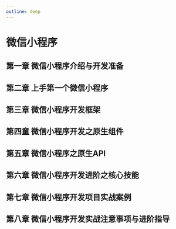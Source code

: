 ```yaml
---
outline: deep
---
```


# 微信小程序

## 第一章 微信小程序介绍与开发准备

## 第二章 上手第一个微信小程序

## 第三章 微信小程序开发框架

## 第四童 微信小程序开发之原生组件

## 第五章 微信小程序之原生API

## 第六章 微信小程序开发进阶之核心技能

## 第七章 微信小程序开发项目实战案例

## 第八章 微信小程序开发实战注意事项与进阶指导

